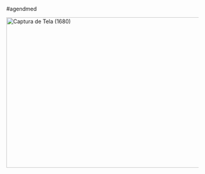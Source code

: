 #agendmed

<img width="755" height="394" alt="Captura de Tela (1680)" src="https://github.com/user-attachments/assets/8b7d33e5-8ee6-4ccb-86f5-ddbb2400e3f1" />

